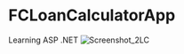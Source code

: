 # FCLoanCalculatorApp
 Learning ASP .NET
![Screenshot_2LC](https://github.com/MujoDidic/FCLoanCalculatorApp/assets/80248965/a5d338b8-2e2f-472e-8c1f-352798782644)
